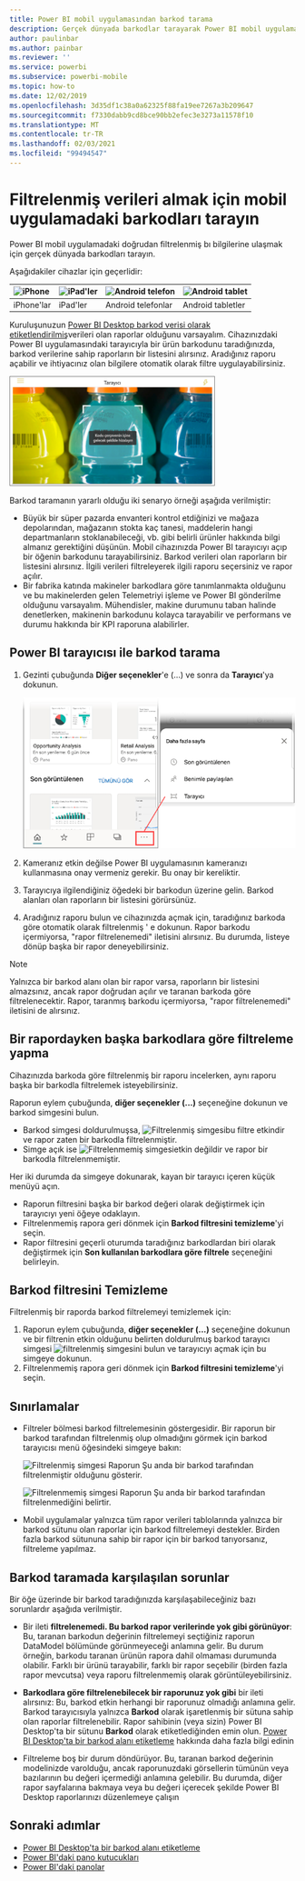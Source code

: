 ```yaml
---
title: Power BI mobil uygulamasından barkod tarama
description: Gerçek dünyada barkodlar tarayarak Power BI mobil uygulamasında filtrelenmiş BI bilgilerine doğrudan ulaşın.
author: paulinbar
ms.author: painbar
ms.reviewer: ''
ms.service: powerbi
ms.subservice: powerbi-mobile
ms.topic: how-to
ms.date: 12/02/2019
ms.openlocfilehash: 3d35df1c38a0a62325f88fa19ee7267a3b209647
ms.sourcegitcommit: f7330dabb9cd8bce90bb2efec3e3273a11578f10
ms.translationtype: MT
ms.contentlocale: tr-TR
ms.lasthandoff: 02/03/2021
ms.locfileid: "99494547"
---
```

# <a name="scan-barcodes-from-the-mobile-app-to-get-filtered-data"></a>Filtrelenmiş verileri almak için mobil uygulamadaki barkodları tarayın 
Power BI mobil uygulamadaki doğrudan filtrelenmiş bı bilgilerine ulaşmak için gerçek dünyada barkodları tarayın.

Aşağıdakiler cihazlar için geçerlidir:

| ![iPhone](./media/mobile-apps-qr-code/ios-logo-40-px.png) | ![iPad'ler](./media/mobile-apps-qr-code/ios-logo-40-px.png) | ![Android telefon](././media/mobile-apps-qr-code/android-logo-40-px.png) | ![Android tablet](././media/mobile-apps-qr-code/android-logo-40-px.png) |
|:--- |:--- |:--- |:--- |
|iPhone'lar |iPad'ler |Android telefonlar |Android tabletler |

Kuruluşunuzun [Power BI Desktop barkod verisi olarak etiketlendirilmiş](../../transform-model/desktop-mobile-barcodes.md)verileri olan raporlar olduğunu varsayalım. Cihazınızdaki Power BI uygulamasındaki tarayıcıyla bir ürün barkodunu taradığınızda, barkod verilerine sahip raporların bir listesini alırsınız. Aradığınız raporu açabilir ve ihtiyacınız olan bilgilere otomatik olarak filtre uygulayabilirsiniz.

![Renkli bir içeceğin barkodu üzerindeki tarayıcıyı gösteren bir ürün barkod taramasının ekran görüntüsü.](media/mobile-apps-scan-barcode-iphone/power-bi-barcode-scanner.png)

Barkod taramanın yararlı olduğu iki senaryo örneği aşağıda verilmiştir:
* Büyük bir süper pazarda envanteri kontrol etdiğinizi ve mağaza depolarından, mağazanın stokta kaç tanesi, maddelerin hangi departmanların stoklanabileceği, vb. gibi belirli ürünler hakkında bilgi almanız gerektiğini düşünün. Mobil cihazınızda Power BI tarayıcıyı açıp bir öğenin barkodunu tarayabilirsiniz. Barkod verileri olan raporların bir listesini alırsınız. İlgili verileri filtreleyerek ilgili raporu seçersiniz ve rapor açılır.
* Bir fabrika katında makineler barkodlara göre tanımlanmakta olduğunu ve bu makinelerden gelen Telemetriyi işleme ve Power BI gönderilme olduğunu varsayalım. Mühendisler, makine durumunu taban halinde denetlerken, makinenin barkodunu kolayca tarayabilir ve performans ve durumu hakkında bir KPI raporuna alabilirler.

## <a name="scan-a-barcode-with-the-power-bi-scanner"></a>Power BI tarayıcısı ile barkod tarama
1. Gezinti çubuğunda **Diğer seçenekler**'e (...) ve sonra da **Tarayıcı**'ya dokunun.

    ![Tarayıcı seçimini gösteren, Gezinti bölmesindeki Diğer seçeneklerin ekran görüntüsü.](media/mobile-apps-scan-barcode-iphone/power-bi-scanner.png)

1. Kameranız etkin değilse Power BI uygulamasının kameranızı kullanmasına onay vermeniz gerekir. Bu onay bir kereliktir. 
1. Tarayıcıya ilgilendiğiniz öğedeki bir barkodun üzerine gelin. Barkod alanları olan raporların bir listesini görürsünüz.
1. Aradığınız raporu bulun ve cihazınızda açmak için, taradığınız barkoda göre otomatik olarak filtrelenmiş ' e dokunun. Rapor barkodu içermiyorsa, "rapor filtrelenemedi" iletisini alırsınız. Bu durumda, listeye dönüp başka bir rapor deneyebilirsiniz.
    
>[!NOTE]
>Yalnızca bir barkod alanı olan bir rapor varsa, raporların bir listesini almazsınız, ancak rapor doğrudan açılır ve taranan barkoda göre filtrelenecektir. Rapor, taranmış barkodu içermiyorsa, "rapor filtrelenemedi" iletisini de alırsınız.

## <a name="filter-by-other-barcodes-while-in-a-report"></a>Bir rapordayken başka barkodlara göre filtreleme yapma
Cihazınızda barkoda göre filtrelenmiş bir raporu incelerken, aynı raporu başka bir barkodla filtrelemek isteyebilirsiniz.

Raporun eylem çubuğunda, **diğer seçenekler (...)** seçeneğine dokunun ve barkod simgesini bulun.

* Barkod simgesi doldurulmuşsa, ![Filtrelenmiş simgesi](media/mobile-apps-scan-barcode-iphone/power-bi-barcode-filtered-icon-black.png)bu filtre etkindir ve rapor zaten bir barkodla filtrelenmiştir. 
* Simge açık ise ![Filtrelenmemiş simgesi](media/mobile-apps-scan-barcode-iphone/power-bi-barcode-unfiltered-icon.png)etkin değildir ve rapor bir barkodla filtrelenmemiştir. 

Her iki durumda da simgeye dokunarak, kayan bir tarayıcı içeren küçük menüyü açın.

* Raporun filtresini başka bir barkod değeri olarak değiştirmek için tarayıcıyı yeni öğeye odaklayın. 
* Filtrelenmemiş rapora geri dönmek için **Barkod filtresini temizleme**'yi seçin.
* Rapor filtresini geçerli oturumda taradığınız barkodlardan biri olarak değiştirmek için **Son kullanılan barkodlara göre filtrele** seçeneğini belirleyin.

## <a name="clear-a-barcode-filter"></a>Barkod filtresini Temizleme
Filtrelenmiş bir raporda barkod filtrelemeyi temizlemek için:
1. Raporun eylem çubuğunda, **diğer seçenekler (...)** seçeneğine dokunun ve bir filtrenin etkin olduğunu belirten doldurulmuş barkod tarayıcı simgesi ![ filtrelenmiş simgesini bulun ](media/mobile-apps-scan-barcode-iphone/power-bi-barcode-filtered-icon-black.png) ve tarayıcıyı açmak için bu simgeye dokunun.
1. Filtrelenmemiş rapora geri dönmek için **Barkod filtresini temizleme**'yi seçin.

## <a name="limitations"></a>Sınırlamalar

* Filtreler bölmesi barkod filtrelemesinin göstergesidir. Bir raporun bir barkod tarafından filtrelenmiş olup olmadığını görmek için barkod tarayıcısı menü öğesindeki simgeye bakın:

    ![Filtrelenmiş simgesi](media/mobile-apps-scan-barcode-iphone/power-bi-barcode-filtered-icon-black.png) Raporun Şu anda bir barkod tarafından filtrelenmiştir olduğunu gösterir.
    
    ![Filtrelenmemiş simgesi](media/mobile-apps-scan-barcode-iphone/power-bi-barcode-unfiltered-icon.png) Raporun Şu anda bir barkod tarafından filtrelenmediğini belirtir. 
* Mobil uygulamalar yalnızca tüm rapor verileri tablolarında yalnızca bir barkod sütunu olan raporlar için barkod filtrelemeyi destekler. Birden fazla barkod sütununa sahip bir rapor için bir barkod tarıyorsanız, filtreleme yapılmaz.

## <a name="issues-with-scanning-a-barcode"></a>Barkod taramada karşılaşılan sorunlar
Bir öğe üzerinde bir barkod taradığınızda karşılaşabileceğiniz bazı sorunlardır aşağıda verilmiştir.

* Bir ileti **filtrelenemedi. Bu barkod rapor verilerinde yok gibi görünüyor**: Bu, taranan barkodun değerinin filtrelemeyi seçtiğiniz raporun DataModel bölümünde görünmeyeceği anlamına gelir. Bu durum örneğin, barkodu taranan ürünün rapora dahil olmaması durumunda olabilir. Farklı bir ürünü tarayabilir, farklı bir rapor seçebilir (birden fazla rapor mevcutsa) veya raporu filtrelenmemiş olarak görüntüleyebilirsiniz.

* **Barkodlara göre filtrelenebilecek bir raporunuz yok gibi** bir ileti alırsınız: Bu, barkod etkin herhangi bir raporunuz olmadığı anlamına gelir. Barkod tarayıcısıyla yalnızca **Barkod** olarak işaretlenmiş bir sütuna sahip olan raporlar filtrelenebilir. Rapor sahibinin (veya sizin) Power BI Desktop'ta bir sütunu **Barkod** olarak etiketlediğinden emin olun. [Power BI Desktop'ta bir barkod alanı etiketleme](../../transform-model/desktop-mobile-barcodes.md) hakkında daha fazla bilgi edinin

* Filtreleme boş bir durum döndürüyor. Bu, taranan barkod değerinin modelinizde varolduğu, ancak raporunuzdaki görsellerin tümünün veya bazılarının bu değeri içermediği anlamına gelebilir. Bu durumda, diğer rapor sayfalarına bakmaya veya bu değeri içerecek şekilde Power BI Desktop raporlarınızı düzenlemeye çalışın 

## <a name="next-steps"></a>Sonraki adımlar
* [Power BI Desktop'ta bir barkod alanı etiketleme](../../transform-model/desktop-mobile-barcodes.md)
* [Power BI'daki pano kutucukları](../end-user-tiles.md)
* [Power BI'daki panolar](../end-user-dashboards.md)